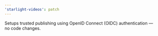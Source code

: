 ```yaml
---
'starlight-videos': patch
---
```


Setups trusted publishing using OpenID Connect (OIDC) authentication — no code changes.
